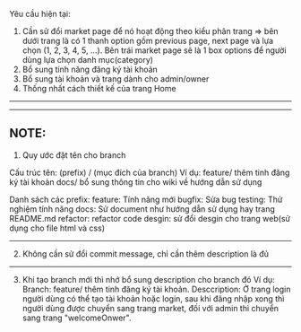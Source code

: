 Yêu cầu hiện tại: 
1. Cần sử đổi market page để nó hoạt động theo kiểu phân trang => bên dưới trang là có 1 thanh option gồm
previous page, next page và lựa chọn (1, 2, 3, 4, 5, ...).  Bên trái market page sẽ là 1 box options 
để người dùng lựa chọn danh mục(category)
2. Bổ sung tính năng đăng ký tài khoản
3. Bổ sung tài khoản và trang dành cho admin/owner
4. Thống nhất cách thiết kế của trang Home

------------------------------------------------------------------------------------------------------------------------------------
------------------------------------------------------------------------------------------------------------------------------------

NOTE: 
----------------------------------------------------------------------------

1. Quy ước đặt tên cho branch

Cấu trúc tên: (prefix) / (mục đích của branch)
Ví dụ: 
feature/ thêm tinh đăng ký tài khoản
docs/ bổ sung thông tin cho wiki về hướng dẫn sử dụng

Danh sách các prefix:
feature: Tính năng mới 
bugfix: Sửa bug
testing: Thử nghiệm tính năng 
docs: Sử document như hướng dẫn sử dụng hay trang README.md
refactor: refactor code
desgin: sử đổi desgin cho trang web(sử dụng cho file html và css)

----------------------------------------------------------------------------

2. Không cần sử đổi commit message, chỉ cần thêm description là đủ

----------------------------------------------------------------------------

3. Khi tạo branch mới thì nhớ bổ sung description cho branch đó
Ví dụ:
Branch: feature/ thêm tinh đăng ký tài khoản.
Desccription: Ở trang login người dùng có thể tạo tài khoản hoặc login,
sau khi đăng nhập xong thì người dùng được chuyển sang trang market,
đối với admin thì chuyển sang trang "welcomeOnwer".


